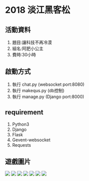 # 2018 淡江黑客松
## 活動資料
1. 題目:讓科技不再冷漠
2. 組名:阿肥小公主
3. 費時:30小時

## 啟動方式
1. 執行 chat.py (websocket port:8080)
2. 執行 makequs.py (db控制)
3. 執行 manage.py (Django port:8000)

## requirement
1. Python3
2. Django
3. Flask
4. Gevent-websocket
5. Requests

## 遊戲圖片
![](https://i.imgur.com/3kReevm.png)
![](https://i.imgur.com/yHCddCn.jpg)
![](https://i.imgur.com/zPvzAxt.jpg)
![](https://i.imgur.com/cQ0o30e.jpg)
![](https://i.imgur.com/LAoYdXw.jpg)
![](https://i.imgur.com/yyycFcl.jpg)
![](https://i.imgur.com/oSbGN4Q.png)
